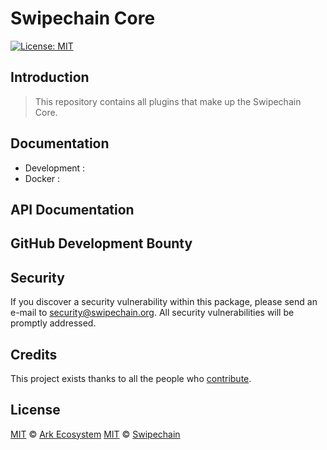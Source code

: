 # Swipechain Core

[![License: MIT](https://badgen.now.sh/badge/license/MIT/green)](https://opensource.org/licenses/MIT)

## Introduction

> This repository contains all plugins that make up the Swipechain Core.

## Documentation

-   Development : 
-   Docker : 

## API Documentation

## GitHub Development Bounty

## Security

If you discover a security vulnerability within this package, please send an e-mail to security@swipechain.org. All security vulnerabilities will be promptly addressed.

## Credits

This project exists thanks to all the people who [contribute](../../contributors).

## License

[MIT](LICENSE) © [Ark Ecosystem](https://ark.io)
[MIT](LICENSE) © [Swipechain](https://swipechain.org)
